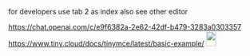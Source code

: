 for developers
use tab 2 as index
also see other editor


https://chat.openai.com/c/e9f6382a-2e62-42df-b479-3283a0303357
https://www.tiny.cloud/docs/tinymce/latest/basic-example/
<img src="https://zahidaz.com/assets/img/logo-zahidaz.png" width="20px" height="30px" />
